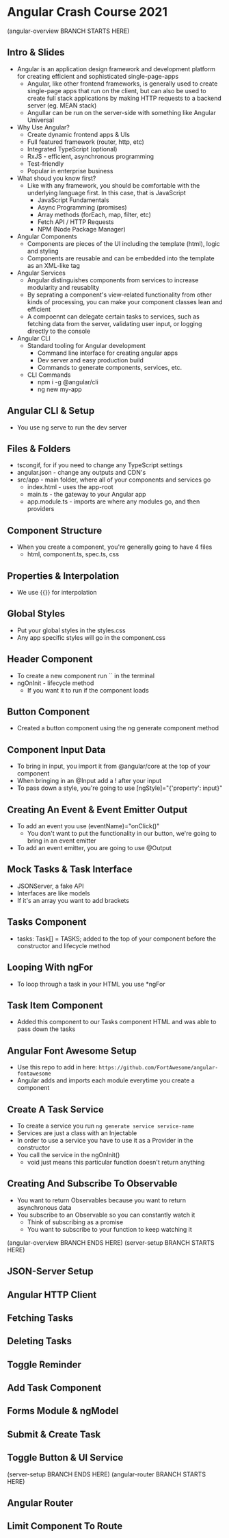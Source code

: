 # Angular Crash Course 2021 

(angular-overview BRANCH STARTS HERE)
## Intro & Slides 
- Angular is an application design framework and development platform for creating efficient and sophisticated single-page-apps 
  - Angular, like other frontend frameworks, is generally used to create single-page apps that run on the client, but can also be used to create full stack applications by making HTTP requests to a backend server (eg. MEAN stack)
  - Angullar can be run on the server-side with something like Angular Universal
- Why Use Angular? 
  - Create dynamic frontend apps & UIs
  - Full featured framework (router, http, etc)
  - Integrated TypeScript (optional)
  - RxJS - efficient, asynchronous programming 
  - Test-friendly
  - Popular in enterprise business 
- What shoud you know first? 
  - Like with any framework, you should be comfortable with the underlying language first. In this case, that is JavaScript 
    - JavaScript Fundamentals 
    -  Async Programming (promises)
    - Array methods (forEach, map, filter, etc)
    - Fetch API / HTTP Requests 
    - NPM (Node Package Manager)
- Angular Components 
  - Components are pieces of the UI including the template (html), logic and styling
  - Components are reusable and can be embedded into the template as an XML-like tag
- Angular Services 
  - Angular distinguishes components from services to increase modularity and reusablity 
  - By seprating a component's view-related functionality from other kinds of processing, you can make your component classes lean and efficient 
  - A compoennt can delegate certain tasks to services, such as fetching data from the server, validating user input, or logging directly to the console 
- Angular CLI 
  - Standard tooling for Angular development 
    - Command line interface for creating angular apps 
    - Dev server and easy production build 
    - Commands to generate components, services, etc. 
  - CLI Commands
    - npm i -g @angular/cli
    - ng new my-app

## Angular CLI & Setup 
- You use ng serve to run the dev server 

## Files & Folders 
- tscongif, for if you need to change any TypeScript settings 
- angular.json - change any outputs and CDN's 
- src/app - main folder, where all of your components and services go 
  - index.html - uses the app-root 
  - main.ts - the gateway to your Angular app 
  - app.module.ts - imports are where any modules go, and then providers  

## Component Structure 
- When you create a component, you're generally going to have 4 files 
  - html, component.ts, spec.ts, css

## Properties & Interpolation 
- We use {{}} for interpolation 

## Global Styles 
- Put your global styles in the styles.css
- Any app specific styles will go in the component.css

## Header Component 
- To create a new component run `` in the terminal
- ngOnInit - lifecycle method 
  - If you want it to run if the component loads 

## Button Component 
- Created a button component using the ng generate component method 

## Component Input Data 
- To bring in input, you import it from @angular/core at the top of your component
- When bringing in an @Input add a ! after your input 
- To pass down a style, you're going to use [ngStyle]="{'property': input}"

## Creating An Event & Event Emitter Output 
- To add an event you use (eventName)="onClick()"
  - You don't want to put the functionality in our button, we're going to bring in an event emitter
- To add an event emitter, you are going to use @Output

## Mock Tasks & Task Interface
- JSONServer, a fake API 
- Interfaces are like models 
- If it's an array you want to add brackets 

## Tasks Component 
- tasks: Task[] = TASKS; added to the top of your component before the constructor and lifecycle method 

## Looping With ngFor 
- To loop through a task in your HTML you use *ngFor 

## Task Item Component 
- Added this component to our Tasks component HTML and was able to pass down the tasks 

## Angular Font Awesome Setup 
- Use this repo to add in here: `https://github.com/FortAwesome/angular-fontawesome`
- Angular adds and imports each module everytime you create a component 

## Create A Task Service 
- To create a service you run `ng generate service service-name`
- Services are just a class with an Injectable 
- In order to use a service you have to use it as a Provider in the constructor 
- You call the service in the ngOnInit() 
  - void just means this particular function doesn't return anything

## Creating And Subscribe To Observable 
- You want to return Observables because you want to return asynchronous data 
- You subscribe to an Observable so you can constantly watch it 
  - Think of subscribing as a promise 
  - You want to subscribe to your function to keep watching it 

(angular-overview BRANCH ENDS HERE)
(server-setup BRANCH STARTS HERE)
## JSON-Server Setup 

## Angular HTTP Client 

## Fetching Tasks 

## Deleting Tasks 

## Toggle Reminder 

## Add Task Component 

## Forms Module & ngModel 

## Submit & Create Task 

## Toggle Button & UI Service 

(server-setup BRANCH ENDS HERE)
(angular-router BRANCH STARTS HERE)
## Angular Router 

## Limit Component To Route 